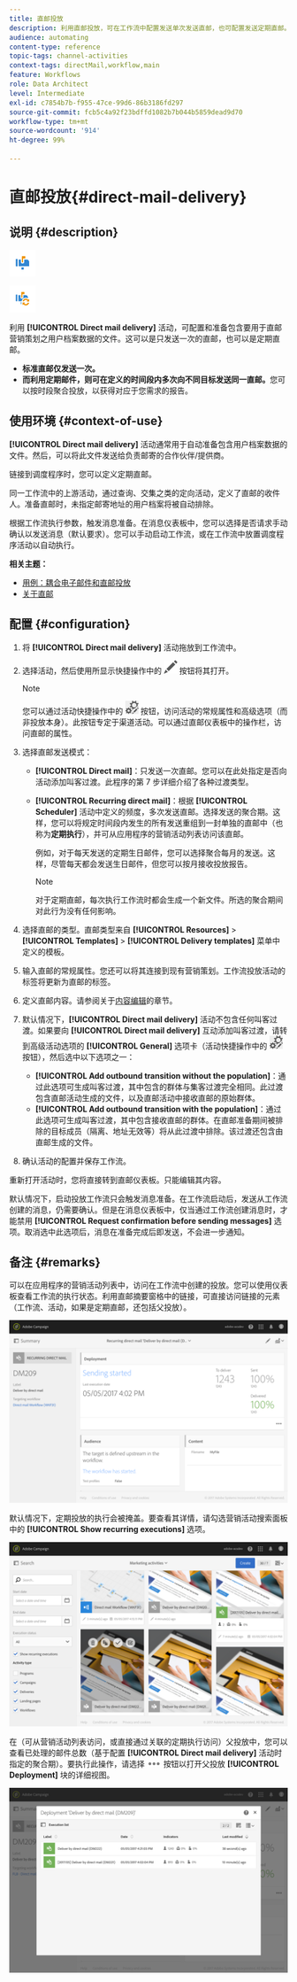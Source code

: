 ```yaml
---
title: 直邮投放
description: 利用直邮投放，可在工作流中配置发送单次发送直邮，也可配置发送定期直邮。
audience: automating
content-type: reference
topic-tags: channel-activities
context-tags: directMail,workflow,main
feature: Workflows
role: Data Architect
level: Intermediate
exl-id: c7854b7b-f955-47ce-99d6-86b3186fd297
source-git-commit: fcb5c4a92f23bdffd1082b7b044b5859dead9d70
workflow-type: tm+mt
source-wordcount: '914'
ht-degree: 99%

---
```


# 直邮投放{#direct-mail-delivery}

## 说明 {#description}

![](assets/paper.png)

![](assets/recurrentpaper.png)

利用 **[!UICONTROL Direct mail delivery]** 活动，可配置和准备包含要用于直邮营销策划之用户档案数据的文件。这可以是只发送一次的直邮，也可以是定期直邮。

* **标准直邮仅发送一次。**
* **而利用定期邮件，则可在定义的时间段内多次向不同目标发送同一直邮。**&#x200B;您可以按时段聚合投放，以获得对应于您需求的报告。

## 使用环境 {#context-of-use}

**[!UICONTROL Direct mail delivery]** 活动通常用于自动准备包含用户档案数据的文件。然后，可以将此文件发送给负责邮寄的合作伙伴/提供商。

链接到调度程序时，您可以定义定期直邮。

同一工作流中的上游活动，通过查询、交集之类的定向活动，定义了直邮的收件人。准备直邮时，未指定邮寄地址的用户档案将被自动排除。

根据工作流执行参数，触发消息准备。在消息仪表板中，您可以选择是否请求手动确认以发送消息（默认要求）。您可以手动启动工作流，或在工作流中放置调度程序活动以自动执行。

**相关主题：**

* [用例：耦合电子邮件和直邮投放](../../automating/using/coupling-email-direct-mail.md)
* [关于直邮](../../channels/using/about-direct-mail.md)

## 配置 {#configuration}

1. 将 **[!UICONTROL Direct mail delivery]** 活动拖放到工作流中。
1. 选择活动，然后使用所显示快捷操作中的 ![](assets/edit_darkgrey-24px.png) 按钮将其打开。

   >[!NOTE]
   >
   >您可以通过活动快捷操作中的 ![](assets/dlv_activity_params-24px.png) 按钮，访问活动的常规属性和高级选项（而非投放本身）。此按钮专定于渠道活动。可以通过直邮仪表板中的操作栏，访问直邮的属性。

1. 选择直邮发送模式：

   * **[!UICONTROL Direct mail]**：只发送一次直邮。您可以在此处指定是否向活动添加叫客过渡。此程序的第 7 步详细介绍了各种过渡类型。
   * **[!UICONTROL Recurring direct mail]**：根据 **[!UICONTROL Scheduler]** 活动中定义的频度，多次发送直邮。选择发送的聚合期。这样，您可以将规定时间段内发生的所有发送重组到一封单独的直邮中（也称为&#x200B;**定期执行**），并可从应用程序的营销活动列表访问该直邮。

     例如，对于每天发送的定期生日邮件，您可以选择聚合每月的发送。这样，尽管每天都会发送生日邮件，但您可以按月接收投放报告。

     >[!NOTE]
     >
     >对于定期直邮，每次执行工作流时都会生成一个新文件。所选的聚合期间对此行为没有任何影响。

1. 选择直邮的类型。直邮类型来自 **[!UICONTROL Resources]** > **[!UICONTROL Templates]** > **[!UICONTROL Delivery templates]** 菜单中定义的模板。
1. 输入直邮的常规属性。您还可以将其连接到现有营销策划。工作流投放活动的标签将更新为直邮的标签。
1. 定义直邮内容。请参阅关于[内容编辑](../../designing/using/personalization.md)的章节。
1. 默认情况下，**[!UICONTROL Direct mail delivery]** 活动不包含任何叫客过渡。如果要向 **[!UICONTROL Direct mail delivery]** 互动添加叫客过渡，请转到高级活动选项的 **[!UICONTROL General]** 选项卡（活动快捷操作中的 ![](assets/dlv_activity_params-24px.png) 按钮），然后选中以下选项之一：

   * **[!UICONTROL Add outbound transition without the population]**：通过此选项可生成叫客过渡，其中包含的群体与集客过渡完全相同。此过渡包含直邮活动生成的文件，以及直邮活动中接收直邮的原始群体。
   * **[!UICONTROL Add outbound transition with the population]**：通过此选项可生成叫客过渡，其中包含接收直邮的群体。在直邮准备期间被排除的目标成员（隔离、地址无效等）将从此过渡中排除。该过渡还包含由直邮生成的文件。

1. 确认活动的配置并保存工作流。

重新打开活动时，您将直接转到直邮仪表板。只能编辑其内容。

默认情况下，启动投放工作流只会触发消息准备。在工作流启动后，发送从工作流创建的消息，仍需要确认。但是在消息仪表板中，仅当通过工作流创建消息时，才能禁用 **[!UICONTROL Request confirmation before sending messages]** 选项。取消选中此选项后，消息在准备完成后即发送，不会进一步通知。

## 备注 {#remarks}

可以在应用程序的营销活动列表中，访问在工作流中创建的投放。您可以使用仪表板查看工作流的执行状态。利用直邮摘要窗格中的链接，可直接访问链接的元素（工作流、活动，如果是定期直邮，还包括父投放）。

![](assets/wkf_display_parent_elements_direct_mail.png)

默认情况下，定期投放的执行会被掩盖。要查看其详情，请勾选营销活动搜索面板中的 **[!UICONTROL Show recurring executions]** 选项。

![](assets/wkf_display_recurrent_executions_direct_mail.png)

在（可从营销活动列表访问，或直接通过关联的定期执行访问）父投放中，您可以查看已处理的邮件总数（基于配置 **[!UICONTROL Direct mail delivery]** 活动时指定的聚合期）。要执行此操作，请选择 ![](assets/wkf_dlv_detail_button.png) 按钮以打开父投放 **[!UICONTROL Deployment]** 块的详细视图。

![](assets/wkf_display_recurrent_executions_3_direct_mail.png)
